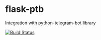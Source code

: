 # flask-ptb
Integration with python-telegram-bot library

[![Build Status](https://travis-ci.org/iskhomutov/flask-ptb.svg?branch=master)](https://travis-ci.org/iskhomutov/flask-ptb)
